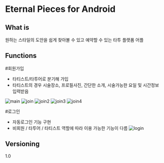 Eternal Pieces for Android
==========================

What is
-------
원하는 스타일의 도안을 쉽게 찾아볼 수 있고 예약할 수 있는 타투 플랫폼 어플


Functions
---------
#회원가입 
- 타티스트/타투어로 분기해 가입
- 타티스트의 경우 시술장소, 프로필사진, 간단한 소개, 시술가능한 요일 및 시간정보 입력받음 

![main](https://user-images.githubusercontent.com/40784518/68589386-1a0ca880-04cf-11ea-8634-24531211296b.png)
![join](https://user-images.githubusercontent.com/40784518/68589476-4f18fb00-04cf-11ea-981b-bc691c5a3e48.png)
![join2](https://user-images.githubusercontent.com/40784518/68589511-6657e880-04cf-11ea-83b2-b8842ebbffb7.png)
![join3](https://user-images.githubusercontent.com/40784518/68589534-740d6e00-04cf-11ea-9087-bd33e5fd0931.png)
![join4](https://user-images.githubusercontent.com/40784518/68589552-812a5d00-04cf-11ea-9622-4725450ff668.png)

#로그인
- 자동로그인 기능 구현
- 비회원 / 타투어 / 타티스트 역할에 따라 이용 가능한 기능이 다름 
![login](https://user-images.githubusercontent.com/40784518/68589623-bdf65400-04cf-11ea-9573-23f77c72c27a.png)

Versioning
----------
1.0

